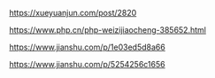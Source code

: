 https://xueyuanjun.com/post/2820 

https://www.php.cn/php-weizijiaocheng-385652.html

https://www.jianshu.com/p/1e03ed5d8a66

https://www.jianshu.com/p/5254256c1656
